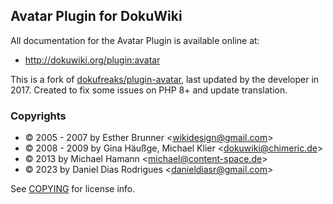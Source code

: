 ## Avatar Plugin for DokuWiki

All documentation for the Avatar Plugin is available online at:

  * http://dokuwiki.org/plugin:avatar

This is a fork of [dokufreaks/plugin-avatar](https://github.com/dokufreaks/plugin-avatar), last updated by the developer in 2017. Created to fix some issues on PHP 8+ and update translation.

### Copyrights
  * &copy; 2005 - 2007 by Esther Brunner \<wikidesign@gmail.com\>
  * &copy; 2008 - 2009 by Gina Häußge, Michael Klier \<dokuwiki@chimeric.de\>
  * &copy; 2013 by Michael Hamann \<michael@content-space.de\>
  * &copy; 2023 by Daniel Dias Rodrigues \<danieldiasr@gmail.com\>

See [COPYING](COPYING) for license info.
